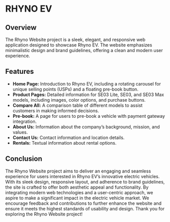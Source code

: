 # RHYNO EV

## Overview

The Rhyno Website project is a sleek, elegant, and responsive web application designed to showcase Rhyno EV. The website emphasizes minimalistic design and brand guidelines, offering a clean and modern user experience.

## Features

- **Home Page:** Introduction to Rhyno EV, including a rotating carousel for unique selling points (USPs) and a floating pre-book button.
- **Product Pages:** Detailed information for SE03 Lite, SE03, and SE03 Max models, including images, color options, and purchase buttons.
- **Compare All:** A comparison table of different models to assist customers in making informed decisions.
- **Pre-book:** A page for users to pre-book a vehicle with payment gateway integration.
- **About Us:** Information about the company’s background, mission, and values.
- **Contact Us:** Contact information and location details.
- **Rentals:** Textual information about rental options.

## Conclusion

The Rhyno Website project aims to deliver an engaging and seamless experience for users interested in Rhyno EV’s innovative electric vehicles. With its sleek design, responsive layout, and adherence to brand guidelines, the site is crafted to offer both aesthetic appeal and functionality. By integrating modern web technologies and a user-centric approach, we aspire to make a significant impact in the electric vehicle market. We encourage feedback and contributions to further enhance the website and ensure it meets the highest standards of usability and design. Thank you for exploring the Rhyno Website project!



